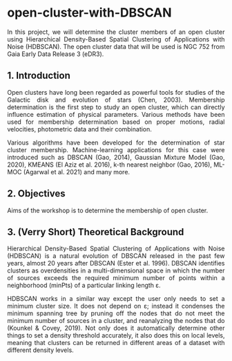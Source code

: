 # open-cluster-with-DBSCAN

<p align = "justify">  In this project, we will determine the cluster members of an open cluster using Hierarchical Density-Based Spatial Clustering of Applications with Noise (HDBSCAN). The open cluster data that will be used is NGC 752 from Gaia Early Data Release 3 (eDR3). </p> 

## 1. Introduction

<p align = "justify"> Open clusters have long been regarded as powerful tools for studies of the Galactic disk and evolution of stars (Chen, 2003). Membership determination is the first step to study an open cluster, which can directly influence estimation of physical parameters. Various methods have been used for membership determination based on proper motions, radial velocities, photometric data and their combination.
</p>
<p align = "justify"> Various algorithms have been developed for the determination of star cluster membership. Machine-learning applications for this case were introduced such as DBSCAN (Gao, 2014), Gaussian Mixture Model (Gao, 2020), KMEANS (El Aziz et al. 2016), k-th nearest neighbor (Gao, 2016), ML-MOC (Agarwal et al. 2021) and many more.
</p>

## 2. Objectives

<p align = "justify"> Aims of the workshop is to determine the membership of open cluster.</li> 
</ol>
</p>

## 3. (Verry Short) Theoretical Background

<p align = "justify"> Hierarchical Density-Based Spatial Clustering of Applications with Noise (HDBSCAN) is a natural evolution of DBSCAN released in the past few years, almost 20 years after DBSCAN (Ester et al. 1996). DBSCAN identifies clusters as overdensities in a multi-dimensional space in which the number of sources exceeds the required minimum number of points within a neighborhood (minPts) of a particular linking length ε. </p>

<p align = "justify"> HDBSCAN works in a similar way except the user only needs to set a minimum cluster size. It does not depend on ε; instead it condenses the minimum spanning tree by pruning off the nodes that do not meet the minimum number of sources in a cluster, and reanalyzing the nodes that do (Kounkel & Covey, 2019). Not only does it automatically determine other things to set a density threshold accurately, it also does this on local levels, meaning that clusters can be returned in different areas of a dataset with different density levels. </p>

